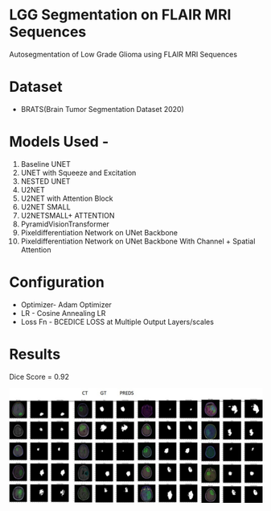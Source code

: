 # LGG Segmentation on FLAIR MRI Sequences <br />
Autosegmentation of Low Grade Glioma using FLAIR MRI Sequences<br />

# Dataset <br />
  - BRATS(Brain Tumor Segmentation Dataset 2020)
# Models Used - <br />
  1. Baseline UNET <br />
  2. UNET with Squeeze and Excitation <br />
  3. NESTED UNET <br />
  4. U2NET <br />
  5. U2NET with Attention Block <br />
  6. U2NET SMALL <br />
  7. U2NETSMALL+ ATTENTION <br />
  8. PyramidVisionTransformer <br />
  9. Pixeldifferentiation Network on UNet Backbone <br />
  10. Pixeldifferentiation Network on UNet Backbone With Channel + Spatial Attention <br />

# Configuration <br />
  - Optimizer- Adam Optimizer <br />
  - LR - Cosine Annealing LR <br />
  - Loss Fn - BCEDICE LOSS at Multiple Output Layers/scales <br />

# Results <br />
Dice Score = 0.92 <br />

![ Alt text ](https://github.com/parth-radonc/glioma_seg/blob/main/Results/res.jpg?raw=true) 
